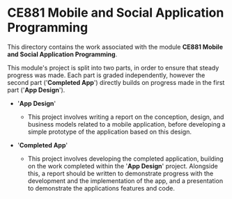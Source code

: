 # CE881 Mobile and Social Application Programming

This directory contains the work associated with the module **CE881 Mobile and Social Application Programming**.

This module's project is split into two parts, in order to ensure that steady progress was made. Each part is graded independently, however the second part ('**Completed App**') directly builds on progress made in the first part ('**App Design**').

- '**App Design**'

  - This project involves writing a report on the conception, design, and business models related to a mobile application, before developing a simple prototype of the application based on this design.

- '**Completed App**'

  - This project involves developing the completed application, building on the work completed within the '**App Design**' project. Alongside this, a report should be written to demonstrate progress with the development and the implementation of the app, and a presentation to demonstrate the applications features and code.
  